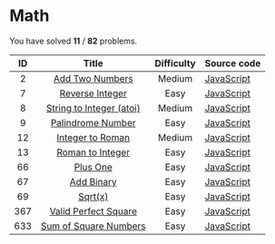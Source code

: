 # Math 
You have solved  **11** / **82** problems.

| ID | Title | Difficulty | Source code |
|:--:|:-----:|:----------:|:------------|
| 2 | [Add Two Numbers](https://leetcode.com/problems/add-two-numbers/)| Medium | [JavaScript](../Problems/2.add-two-numbers/JavaScript.js) |
| 7 | [Reverse Integer](https://leetcode.com/problems/reverse-integer/)| Easy | [JavaScript](../Problems/7.reverse-integer/JavaScript.js) |
| 8 | [String to Integer (atoi)](https://leetcode.com/problems/string-to-integer-atoi/)| Medium | [JavaScript](../Problems/8.string-to-integer-(atoi)/JavaScript.js) |
| 9 | [Palindrome Number](https://leetcode.com/problems/palindrome-number/)| Easy | [JavaScript](../Problems/9.palindrome-number/JavaScript.js) |
| 12 | [Integer to Roman](https://leetcode.com/problems/integer-to-roman/)| Medium | [JavaScript](../Problems/12.integer-to-roman/JavaScript.js) |
| 13 | [Roman to Integer](https://leetcode.com/problems/roman-to-integer/)| Easy | [JavaScript](../Problems/13.roman-to-integer/JavaScript.js) |
| 66 | [Plus One](https://leetcode.com/problems/plus-one/)| Easy | [JavaScript](../Problems/66.plus-one/JavaScript.js) |
| 67 | [Add Binary](https://leetcode.com/problems/add-binary/)| Easy | [JavaScript](../Problems/67.add-binary/JavaScript.js) |
| 69 | [Sqrt(x)](https://leetcode.com/problems/sqrtx/)| Easy | [JavaScript](../Problems/69.sqrt(x)/JavaScript.js) |
| 367 | [Valid Perfect Square](https://leetcode.com/problems/valid-perfect-square/)| Easy | [JavaScript](../Problems/367.valid-perfect-square/JavaScript.js) |
| 633 | [Sum of Square Numbers](https://leetcode.com/problems/sum-of-square-numbers/)| Easy | [JavaScript](../Problems/633.sum-of-square-numbers/JavaScript.js) |
